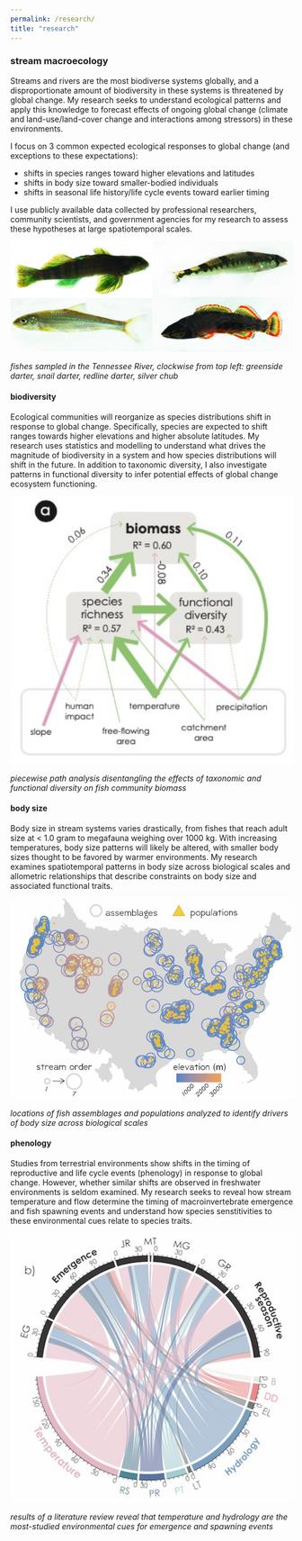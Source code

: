 ```yaml
---
permalink: /research/
title: "research"
---
```


### stream macroecology

Streams and rivers are the most biodiverse systems globally, and a disproportionate amount of biodiversity in these systems is threatened by global change. My research seeks to understand ecological patterns and apply this knowledge to forecast effects of ongoing global change (climate and land-use/land-cover change and interactions among stressors) in these environments. 

I focus on 3 common expected ecological responses to global change (and exceptions to these expectations):
+ shifts in species ranges toward higher elevations and latitudes
+ shifts in body size toward smaller-bodied individuals
+ shifts in seasonal life history/life cycle events toward earlier timing

I use publicly available data collected by professional researchers, community scientists, and government agencies for my research to assess these hypotheses at large spatiotemporal scales.

<img src="/assets/images/TVA_fish_5.6.jpg" alt="tnfish" width="600"/>

*fishes sampled in the Tennessee River, clockwise from top left: greenside darter, snail darter, redline darter, silver chub*

#### biodiversity

Ecological communities will reorganize as species distributions shift in response to global change. Specifically, species are expected to shift ranges towards higher elevations and higher absolute latitudes. My research uses statistics and modelling to understand what drives the magnitude of biodiversity in a system and how species distributions will shift in the future. In addition to taxonomic diversity, I also investigate patterns in functional diversity to infer potential effects of global change ecosystem functioning.

<img src="/assets/images/fwProd.jpg" alt="prod" width="600"/>

*piecewise path analysis disentangling the effects of taxonomic and functional diversity on fish community biomass*

#### body size

Body size in stream systems varies drastically, from fishes that reach adult size at < 1.0 gram to megafauna weighing over 1000 kg. With increasing temperatures, body size patterns will likely be altered, with smaller body sizes thought to be favored by warmer environments. My research examines spatiotemporal patterns in body size across biological scales and allometric relationships that describe constraints on body size and associated functional traits.

<img src="/assets/images/studySitesBerg.jpg" alt="bergsites" width="600"/>

*locations of fish assemblages and populations analyzed to identify drivers of body size across biological scales*

#### phenology

Studies from terrestrial environments show shifts in the timing of reproductive and life cycle events (phenology) in response to global change. However, whether similar shifts are observed in freshwater environments is seldom examined. My research seeks to reveal how stream temperature and flow determine the timing of macroinvertebrate emergence and fish spawning events and understand how species senstitivities to these environmental cues relate to species traits.

<img src="/assets/images/phenology.jpg" alt="bergsites" width="600"/>

*results of a literature review reveal that temperature and hydrology are the most-studied environmental cues for emergence and spawning events*
